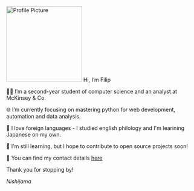 
<img src="https://nishijama.github.io/AboutMe/violet_profile.png" alt="Profile Picture" width="200"/>
Hi, I’m Filip

👨‍💻 I’m a second-year student of computer science and an analyst at McKinsey & Co.

🌐 I’m currently focusing on mastering python for web development, automation and data analysis.

📙 I love foreign languages - I studied english philology and I'm learining Japanese on my own.

🌱 I'm still learning, but I hope to contribute to open source projects soon!

📯 You can find my contact details [here](https://nishijama.github.io/AboutMe/)

Thank you for stopping by!

*Nishijama*



<!---
Nishijama/Nishijama is a ✨ special ✨ repository because its `README.md` (this file) appears on your GitHub profile.
You can click the Preview link to take a look at your changes.
--->
